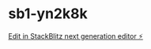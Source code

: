 # sb1-yn2k8k

[Edit in StackBlitz next generation editor ⚡️](https://stackblitz.com/~/github.com/Optimise-Outreach/sb1-yn2k8k)